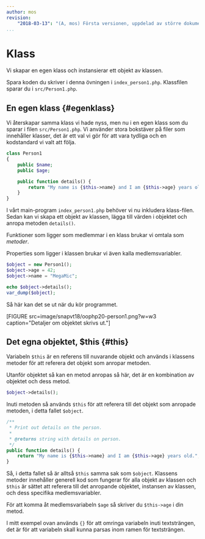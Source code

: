 ```yaml
---
author: mos
revision:
    "2018-03-13": "(A, mos) Första versionen, uppdelad av större dokument."
...
```

Klass
==================================

Vi skapar en egen klass och instansierar ett objekt av klassen.

Spara koden du skriver i denna övningen i `index_person1.php`. Klassfilen sparar du i `src/Person1.php`.



En egen klass {#egenklass}
----------------------------------

Vi återskapar samma klass vi hade nyss, men nu i en egen klass som du sparar i filen `src/Person1.php`. Vi använder stora bokstäver på filer som innehåller klasser, det är ett val vi gör för att vara tydliga och en kodstandard vi valt att följa.

```php
class Person1
{
    public $name;
    public $age;

    public function details() {
        return "My name is {$this->name} and I am {$this->age} years old.";
    }
}
```

I vårt main-program `index_person1.php` behöver vi nu inkludera klass-filen. Sedan kan vi skapa ett objekt av klassen, lägga till värden i objektet och anropa metoden `details()`.

Funktioner som ligger som medlemmar i en klass brukar vi omtala som _metoder_.

Properties som ligger i klassen brukar vi även kalla medlemsvariabler.

```php
$object = new Person1();
$object->age = 42;
$object->name = "MegaMic";

echo $object->details();
var_dump($object);
```

Så här kan det se ut när du kör programmet.

[FIGURE src=image/snapvt18/oophp20-person1.png?w=w3 caption="Detaljer om objektet skrivs ut."]



Det egna objektet, $this {#this}
----------------------------------

Variabeln `$this` är en referens till nuvarande objekt och används i klassens metoder för att referera det objekt som anropar metoden.

Utanför objektet så kan en metod anropas så här, det är en kombination av objektet och dess metod.

```php
$object->details();
```

Inuti metoden så används `$this` för att referera till det objekt som anropade metoden, i detta fallet `$object`.

```php
/**
 * Print out details on the person.
 *
 * @returns string with details on person.
 */
public function details() {
    return "My name is {$this->name} and I am {$this->age} years old.";
}
```

Så, i detta fallet så är alltså `$this` samma sak som `$object`. Klassens metoder innehåller generell kod som fungerar för alla objekt av klassen och `$this` är sättet att referera till det anropande objektet, instansen av klassen, och dess specifika medlemsvariabler.

För att komma åt medlemsvariabeln `$age` så skriver du `$this->age` i din metod.

I mitt exempel ovan används `{}` för att omringa variabeln inuti textsträngen, det är för att variabeln skall kunna parsas inom ramen för textsträngen.

